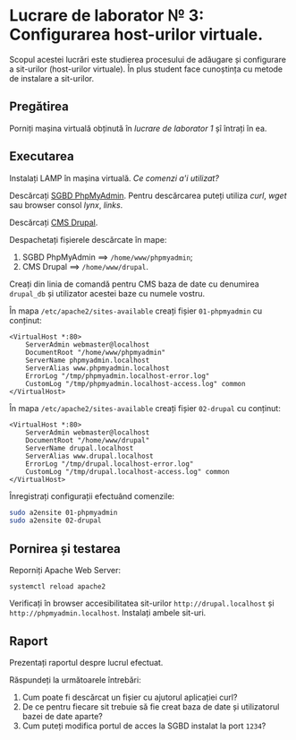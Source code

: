 # Lucrare de laborator № 3: Configurarea host-urilor virtuale.

Scopul acestei lucrări este studierea procesului de adăugare și configurare a sit-urilor (host-urilor virtuale). În plus student face cunoștința cu metode de instalare a sit-urilor.

## Pregătirea

Porniți mașina virtuală obținută în _lucrare de laborator 1_ șî întrați în ea. 

## Executarea

Instalați LAMP în mașina virtuală. _Ce comenzi a'i utilizat?_

Descărcați [SGBD PhpMyAdmin](http://phpmyadmin.net/). Pentru descărcarea puteți utiliza _curl_, _wget_ sau browser consol _lynx_, _links_.

Descărcați [CMS Drupal](https://www.drupal.org/).

Despachetați fișierele descărcate în mape:
1. SGBD PhpMyAdmin ==> `/home/www/phpmyadmin`;
2. CMS Drupal ==> `/home/www/drupal`.

Creați din linia de comandă pentru CMS baza de date cu denumirea `drupal_db` și utilizator acestei baze cu numele vostru.

În mapa `/etc/apache2/sites-available` creați fișier `01-phpmyadmin` cu conținut:

```
<VirtualHost *:80>
    ServerAdmin webmaster@localhost
    DocumentRoot "/home/www/phpmyadmin"
    ServerName phpmyadmin.localhost
    ServerAlias www.phpmyadmin.localhost
    ErrorLog "/tmp/phpmyadmin.localhost-error.log"
    CustomLog "/tmp/phpmyadmin.localhost-access.log" common
</VirtualHost>
```

În mapa `/etc/apache2/sites-available` creați fișier `02-drupal` cu conținut:

```
<VirtualHost *:80>
    ServerAdmin webmaster@localhost
    DocumentRoot "/home/www/drupal"
    ServerName drupal.localhost
    ServerAlias www.drupal.localhost
    ErrorLog "/tmp/drupal.localhost-error.log"
    CustomLog "/tmp/drupal.localhost-access.log" common
</VirtualHost>
```

Înregistrați configurații efectuând comenzile:
```bash
sudo a2ensite 01-phpmyadmin
sudo a2ensite 02-drupal
```

## Pornirea și testarea

Reporniți Apache Web Server:

```shell
systemctl reload apache2
```

Verificați în browser accesibilitatea sit-urilor `http://drupal.localhost` și `http://phpmyadmin.localhost`. Instalați ambele sit-uri.
    
## Raport

Prezentați raportul despre lucrul efectuat.

Răspundeți la următoarele întrebări:

1. Cum poate fi descărcat un fișier cu ajutorul aplicației curl?
2. De ce pentru fiecare sit trebuie să fie creat baza de date și utilizatorul bazei de date aparte?
3. Cum puteți modifica portul de acces la SGBD instalat la port `1234`?
